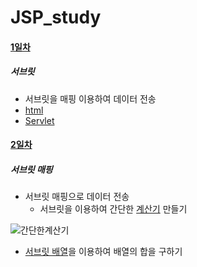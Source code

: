 # JSP_study

#### [1일차](https://github.com/Hsegunn/JSP_study/blob/main/myPrj01/src/main)
##### 서브릿
- 서브릿을 매핑 이용하여 데이터 전송
- [html](https://github.com/Hsegunn/JSP_study/blob/main/myPrj01/src/main/webapp/learn02/formTest.html)
- [Servlet](https://github.com/Hsegunn/JSP_study/blob/main/myPrj01/src/main/java/learn02/FormTest.java)

#### [2일차](https://github.com/Hsegunn/JSP_study/blob/main/myPrj01/src/main)
##### 서브릿 매핑
- 서브릿 매핑으로 데이터 전송
  - 서브릿을 이용하여 간단한 [계산기](https://github.com/Hsegunn/JSP_study/blob/main/myPrj01/src/main/java/learn03/Calu01.java) 만들기

![간단한계산기]([https://raw.githubusercontent.com/Hsegunn/JSP_study/main/image/image01.png](https://github.com/Hsegunn/JSP_study/blob/main/myPrj01/src/image/image01.png))
    
  - [서브릿 배열](https://github.com/Hsegunn/JSP_study/blob/main/myPrj01/src/main/java/learn03/addAry.java)을 이용하여 배열의 합을 구하기
